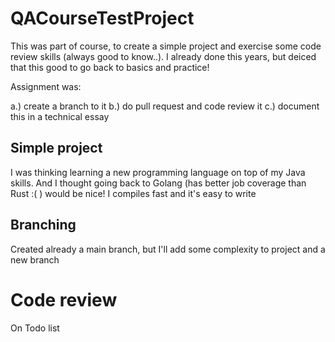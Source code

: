 # QACourseTestProject
This was part of course, to create a simple project and exercise some code review skills (always good to know..). I already done this years, but
deiced that this good to go back to basics and practice!

Assignment was:

a.) create a branch to it
b.) do pull request and code review it
c.) document this in a technical essay

## Simple project
I was thinking learning a new programming language on top of my Java skills. 
And I thought going back to Golang (has better job coverage than Rust :( ) would be nice! I compiles fast and it's easy to write

## Branching
Created already a main branch, but I'll add some complexity to project and a new branch

# Code review
On Todo list
